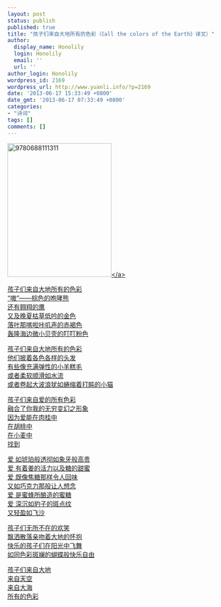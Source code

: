 ```yaml
---
layout: post
status: publish
published: true
title: "孩子们来自大地所有的色彩（《all the colors of the Earth》译文）"
author:
  display_name: Honolily
  login: Honolily
  email: ''
  url: ''
author_login: Honolily
wordpress_id: 2169
wordpress_url: http://www.yuanli.info/?p=2169
date: '2013-06-17 15:33:49 +0800'
date_gmt: '2013-06-17 07:33:49 +0800'
categories:
- "诗词"
tags: []
comments: []
---
```

<p><a href="http:&#47;&#47;www.yuanli.info&#47;archives&#47;2169.html&#47;attachment&#47;9780688111311" rel="attachment wp-att-2171"><img src="http:&#47;&#47;www.yuanli.info&#47;wp-content&#47;uploads&#47;2013&#47;06&#47;9780688111311-234x300.jpg" alt="9780688111311" width="234" height="300" class="aligncenter size-medium wp-image-2171" &#47;><&#47;a></p>
<p>孩子们来自大地所有的色彩<br />
&ldquo;嗷&rdquo;&mdash;&mdash;棕色的咆哮熊<br />
还有翱翔的鹰<br />
又及晚夏枯草低吟的金色<br />
落叶那喀啦咔叽声的赤褐色<br />
轰隆海边微小贝壳的叮叮粉色</p>
<p>孩子们来自大地所有的色彩<br />
他们披着各色各样的头发<br />
有些像充满弹性的小羊糕毛<br />
或者柔软顺滑如水流<br />
或者卷起大波浪犹如蜷缩着打盹的小猫</p>
<p>孩子们来自爱的所有色彩<br />
融合了你我的无穷变幻之形象<br />
因为爱能在肉桂中<br />
在胡桃中<br />
在小麦中<br />
找到</p>
<p>爱  如琥珀般透彻如象牙般高贵<br />
爱  有着姜的活力以及糖的甜蜜<br />
爱  既像焦糖那样令人回味<br />
又如巧克力那般让人想念<br />
爱  是蜜蜂所酿造的蜜糖<br />
爱  深沉如豹子的斑点纹<br />
又轻盈如飞沙</p>
<p>孩子们无所不在的欢笑<br />
飘洒散落亲吻着大地的怀抱<br />
快乐的孩子们在阳光中飞舞<br />
如同色彩斑斓的蝴蝶般快乐自由</p>
<p>孩子们来自大地<br />
来自天空<br />
来自大海<br />
所有的色彩</p>
